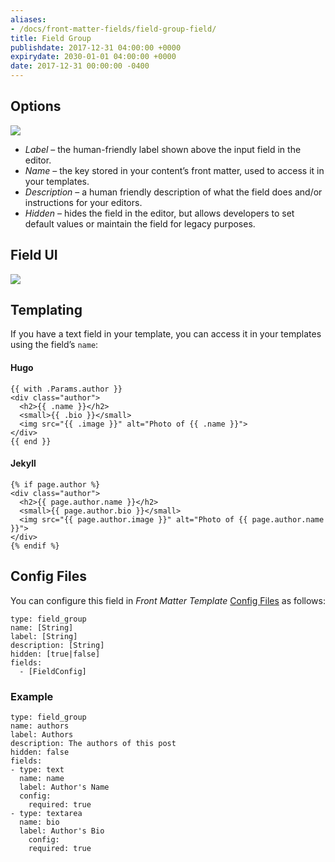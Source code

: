 ```yaml
---
aliases:
- /docs/front-matter-fields/field-group-field/
title: Field Group
publishdate: 2017-12-31 04:00:00 +0000
expirydate: 2030-01-01 04:00:00 +0000
date: 2017-12-31 00:00:00 -0400
---
```


## Options
![](/uploads/2018/01/field-group-options.png)

* _Label_ – the human-friendly label shown above the input field in the editor.
* _Name_ – the key stored in your content’s front matter, used to access it in your templates.
* _Description_ – a human friendly description of what the field does and/or instructions for your editors.
* _Hidden_ – hides the field in the editor, but allows developers to set default values or maintain the field for legacy purposes.

## Field UI
![](/uploads/2018/01/field-group-preview.png)

## Templating
If you have a text field in your template, you can access it in your templates using the field’s `name`:

#### Hugo
```
{{ with .Params.author }}
<div class="author">
  <h2>{{ .name }}</h2>
  <small>{{ .bio }}</small>
  <img src="{{ .image }}" alt="Photo of {{ .name }}">
</div>
{{ end }}
```

#### Jekyll
```
{% if page.author %}
<div class="author">
  <h2>{{ page.author.name }}</h2>
  <small>{{ page.author.bio }}</small>
  <img src="{{ page.author.image }}" alt="Photo of {{ page.author.name }}">
</div>
{% endif %} 
```

## Config Files
You can configure this field in _Front Matter Template_ [Config Files](/docs/settings/config-files/) as follows:

```
type: field_group
name: [String]
label: [String]
description: [String]
hidden: [true|false]
fields:
  - [FieldConfig]
```

### Example
```
type: field_group
name: authors
label: Authors
description: The authors of this post
hidden: false
fields:
- type: text
  name: name
  label: Author's Name
  config:
    required: true
- type: textarea
  name: bio
  label: Author's Bio 
    config:
    required: true
```
